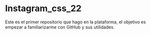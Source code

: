 # Instagram_css_22
Este es el primer repositorio que hago en la plataforma, el objetivo es empezar a familiarizarme con GitHub y sus utilidades. 
